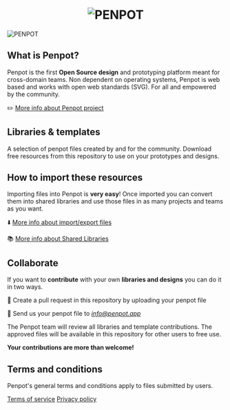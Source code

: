 <h1 align="center">
  <br>
  <img src="https://penpot.app/images/readme/readme-logo.jpg" alt="PENPOT">
</h1>

![PENPOT](https://penpot.app/images/readme/home-ui.jpg)

## What is Penpot? ##

Penpot is the first **Open Source design** and prototyping platform meant for cross-domain teams. Non dependent on operating systems, Penpot is web based and works with open web standards (SVG). For all and empowered by the community.

✏️ [More info about Penpot project](https://github.com/penpot/penpot)

## Libraries & templates ##

A selection of penpot files created by and for the community. Download free resources from this repository to use on your prototypes and designs.

## How to import these resources ##

Importing files into Penpot is **very easy**!
Once imported you can convert them into shared libraries and use those files in as many projects and teams as you want.

⬇️ [More info about import/export files](https://help.penpot.app/user-guide/import-export/)

📚 [More info about Shared Libraries](https://help.penpot.app/user-guide/libraries/#shared-libraries)

## Collaborate ##

If you want to **contribute** with your own **libraries and designs** you can do it in two ways. 

🤟 Create a pull request in this repository by uploading your penpot file

📧 Send us your penpot file to *info@penpot.app*

The Penpot team will review all libraries and template contributions. The approved files will be available in this repository for other users to free use.

**Your contributions are more than welcome!**

## Terms and conditions ##

Penpot's general terms and conditions apply to files submitted by users.

[Terms of service](https://penpot.app/terms.html)
[Privacy policy](https://penpot.app/privacy.html)
